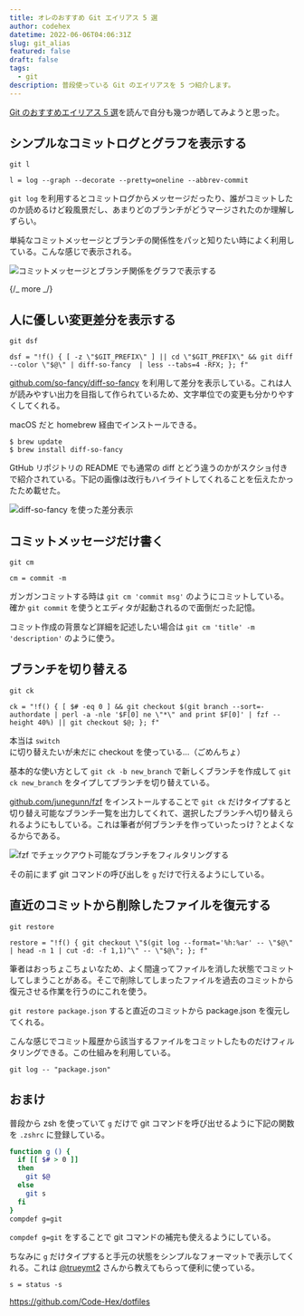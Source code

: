 ```yaml
---
title: オレのおすすめ Git エイリアス 5 選
author: codehex
datetime: 2022-06-06T04:06:31Z
slug: git_alias
featured: false
draft: false
tags:
  - git
description: 普段使っている Git のエイリアスを 5 つ紹介します。
---
```


[Git のおすすめエイリアス 5 選](https://motemen.hatenablog.com/entry/2022/04/git-aliases)を読んで自分も幾つか晒してみようと思った。

## シンプルなコミットログとグラフを表示する

`git l`

```
l = log --graph --decorate --pretty=oneline --abbrev-commit
```

`git log` を利用するとコミットログからメッセージだったり、誰がコミットしたのか読めるけど殺風景だし、あまりどのブランチがどうマージされたのか理解しずらい。

単純なコミットメッセージとブランチの関係性をパッと知りたい時によく利用している。こんな感じで表示される。

![コミットメッセージとブランチ関係をグラフで表示する](https://user-images.githubusercontent.com/6500104/173620809-771b790a-a4fb-4c38-b4a6-7833a6c39a41.png)

{/_ more _/}

## 人に優しい変更差分を表示する

`git dsf`

```
dsf = "!f() { [ -z \"$GIT_PREFIX\" ] || cd \"$GIT_PREFIX\" && git diff --color \"$@\" | diff-so-fancy  | less --tabs=4 -RFX; }; f"
```

[github.com/so-fancy/diff-so-fancy](https://github.com/so-fancy/diff-so-fancy) を利用して差分を表示している。これは人が読みやすい出力を目指して作られているため、文字単位での変更も分かりやすくしてくれる。

macOS だと homebrew 経由でインストールできる。

```
$ brew update
$ brew install diff-so-fancy
```

GtHub リポジトリの README でも通常の diff とどう違うのかがスクショ付きで紹介されている。下記の画像は改行もハイライトしてくれることを伝えたかったため載せた。

![diff-so-fancy を使った差分表示](https://user-images.githubusercontent.com/6500104/173623988-5422be53-6fe0-4dd8-abd1-516957f04313.png)

## コミットメッセージだけ書く

`git cm`

```
cm = commit -m
```

ガンガンコミットする時は `git cm 'commit msg'` のようにコミットしている。確か `git commit` を使うとエディタが起動されるので面倒だった記憶。

コミット作成の背景など詳細を記述したい場合は `git cm 'title' -m 'description'` のように使う。

## ブランチを切り替える

`git ck`

```
ck = "!f() { [ $# -eq 0 ] && git checkout $(git branch --sort=-authordate | perl -a -nle '$F[0] ne \"*\" and print $F[0]' | fzf --height 40%) || git checkout $@; }; f"
```

本当は `switch` に切り替えたいが未だに checkout を使っている...（ごめんちょ）

基本的な使い方として `git ck -b new_branch` で新しくブランチを作成して `git ck new_branch` をタイプしてブランチを切り替えている。

[github.com/junegunn/fzf](https://github.com/junegunn/fzf) をインストールすることで `git ck` だけタイプすると切り替え可能なブランチ一覧を出力してくれて、選択したブランチへ切り替えられるようにもしている。これは筆者が何ブランチを作っていったっけ？とよくなるからである。

![fzf でチェックアウト可能なブランチをフィルタリングする](https://user-images.githubusercontent.com/6500104/173629121-eb4f5f01-fcf3-4a9a-9954-8426c53a07bf.png)

その前にまず git コマンドの呼び出しを `g` だけで行えるようにしている。

## 直近のコミットから削除したファイルを復元する

`git restore`

```
restore = "!f() { git checkout \"$(git log --format='%h:%ar' -- \"$@\" | head -n 1 | cut -d: -f 1,1)^\" -- \"$@\"; }; f"
```

筆者はおっちょこちょいなため、よく間違ってファイルを消した状態でコミットしてしまうことがある。そこで削除してしまったファイルを過去のコミットから復元させる作業を行うのにこれを使う。

`git restore package.json` すると直近のコミットから package.json を復元してくれる。

こんな感じでコミット履歴から該当するファイルをコミットしたものだけフィルタリングできる。この仕組みを利用している。

```
git log -- "package.json"
```

## おまけ

普段から zsh を使っていて `g` だけで git コマンドを呼び出せるように下記の関数を `.zshrc` に登録している。

```bash
function g () {
  if [[ $# > 0 ]]
  then
    git $@
  else
    git s
  fi
}
compdef g=git
```

`compdef g=git` をすることで git コマンドの補完も使えるようにしている。

ちなみに `g` だけタイプすると手元の状態をシンプルなフォーマットで表示してくれる。これは [@trueymt2](https://twitter.com/trueymt2) さんから教えてもらって便利に使っている。

```
s = status -s
```

https://github.com/Code-Hex/dotfiles
